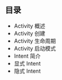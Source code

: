 ## 目录

- Activity 概述
- Activity 创建
- Activity 生命周期
- Activity 启动模式
- Intent 简介
- 显式 Intent
- 隐式 Intent

